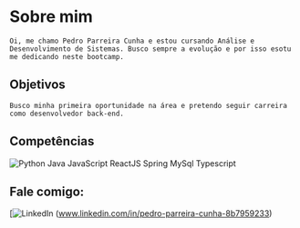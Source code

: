 # Sobre mim
    Oi, me chamo Pedro Parreira Cunha e estou cursando Análise e Desenvolvimento de Sistemas. Busco sempre a evolução e por isso esotu me dedicando neste bootcamp.

## Objetivos
    Busco minha primeira oportunidade na área e pretendo seguir carreira como desenvolvedor back-end.

## Competências
![Python](https://img.shields.io/badge/Python-000?style=for-the-badge&logo=python)
Java
JavaScript
ReactJS
Spring
MySql
Typescript


## Fale comigo:
[![LinkedIn](https://img.shields.io/badge/LinkedIn-000?style=for-the-badge&logo=linkedin&logoColor=0E76A8)
(www.linkedin.com/in/pedro-parreira-cunha-8b7959233)
